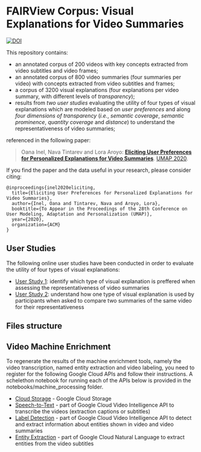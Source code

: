 # FAIRView Corpus: Visual Explanations for Video Summaries

[![DOI](https://zenodo.org/badge/.svg)](https://zenodo.org/badge/latestdoi/)

This repository contains:
 * an annotated corpus of 200 videos with key concepts extracted from video subtitles and video frames;
 * an annotated corpus of 800 video summaries (four summaries per video) with concepts extracted from video subtitles and frames;
 * a corpus of 3200 visual explanations (four explanations per video summary, with different levels of *transparency*);
 * results from *two user studies* evaluating the utility of four types of visual explanations which are modeled based on *user preferences* and along *four dimensions of transparency* (*i.e.*, *semantic coverage*, *semantic prominence*, *quantity coverage* and *distance*) to understand the representativeness of video summaries;

referenced in the following paper:

> Oana Inel, Nava Tintarev and Lora Aroyo: **[Eliciting User Preferences for Personalized Explanations for Video Summaries](https:...)**. [UMAP 2020](https://um.org/umap2020/).


If you find the paper and the data useful in your research, please consider citing:

```
@inproceedings{inel2020eliciting,
  title={Eliciting User Preferences for Personalized Explanations for Video Summaries},
  author={Inel, Oana and Tintarev, Nava and Aroyo, Lora},
  booktitle={To Appear in the Proceedings of the 28th Conference on User Modeling, Adaptation and Personalization (UMAP)},
  year={2020},
  organization={ACM}
}
```

## User Studies

The following online user studies have been conducted in order to evaluate the utility of four types of visual explanations:
 - [User Study 1](https://github.com/oana-inel/FAIRView-VideoSummaryExplanations/user_study1/user_study1_template.md): identify which type of visual explanation is preffered when assessing the representativeness of video summaries
 - [User Study 2](https://github.com/oana-inel/FAIRView-VideoSummaryExplanations/user_study2/user_study2_template.md): understand how one type of visual explanation is used by participants when asked to compare two summaries of the same video for their representativeness 
 
 
## Files structure



## Video Machine Enrichment

To regenerate the results of the machine enrichment tools, namely the video transcription, named entity extraction and video labeling, you need to register for the following Google Cloud APIs and follow their instructions. A schelethon notebook for running each of the APIs below is provided in the notebooks/machine_processing folder.
 * [Cloud Storage](https://cloud.google.com/storage) - Google Cloud Storage
 * [Speech-to-Text](https://cloud.google.com/video-intelligence/docs/transcription) - part of Google Cloud Video Intelligence API to transcribe the videos (extraction captions or subtitles)
 * [Label Detection](https://cloud.google.com/video-intelligence/docs/analyze-labels) - part of Google Cloud Video Intelligence API to detect and extract information about entities shown in video and video summaries
 * [Entity Extraction](https://cloud.google.com/natural-language/docs/analyzing-entities) - part of Google Cloud Natural Language to extract entities from the video subtitles
 
